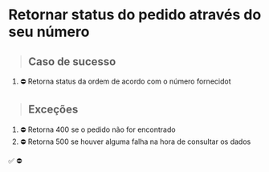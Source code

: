# Retornar status do pedido através do seu número

> ## Caso de sucesso

1. ⛔ Retorna status da ordem de acordo com o número fornecidot

> ## Exceções
1. ⛔ Retorna 400 se o pedido não for encontrado
2. ⛔ Retorna 500 se houver alguma falha na hora de consultar os dados

✅
⛔